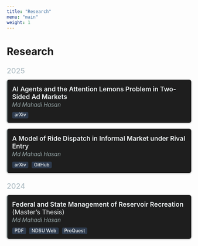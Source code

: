```yaml
---
title: "Research"
menu: "main"
weight: 1
---
```


<style>
/* Card container */
.research-card {
  border-left: 2px solid #7f8c8d;
  background: #1e1e1e;
  padding: 0.8rem;
  margin-bottom: 1rem;
  border-radius: 6px;
  box-shadow: 0 1px 4px rgba(0, 0, 0, 0.3);
  transition: background 0.3s ease;
}
.research-card:hover {
  background: #2a2a2a;
}

/* Year headings */
.research-year {
  color: #b0bec5;
  font-size: 1.25rem;
  margin-top: 1.5rem;
  margin-bottom: 0.75rem;
  font-weight: 500;
}

/* Paper title */
.research-title {
  color: #ecf0f1;
  font-size: 1.1rem;
  font-weight: 600;
  text-transform: none;
  margin: 0.15rem 0;
}
.research-title:hover {
  color: #ffffff;
}

/* Author line */
.research-author {
  font-style: italic;
  color: #95a5a6;
  margin-bottom: 0.6rem;
  font-size: 0.95rem;
}

/* Badges */
.badge {
  display: inline-block;
  padding: 0.2em 0.5em;
  font-size: 0.8rem;
  font-weight: 500;
  line-height: 1;
  border-radius: 0.25rem;
  text-decoration: none;
  margin-right: 0.3rem;
  background: #2e3b4e;
  color: #ecf0f1;
  transition: background 0.2s ease;
}
.badge:hover {
  background: #3f4e63;
}

/* Typing animation container */
.typing-intro {
  font-size: 1.15rem;
  color: #228B22; /* Deep forest green */
  margin-bottom: 1.5rem;
  font-family: 'Courier New', Courier, monospace; /* Typewriter font */
  font-weight: 500;
}
.typing-intro > span::after {
  content: '...';
  animation: dots 1s steps(3, end) infinite;
  margin-left: 4px;
  font-weight: bold;
  color: #228B22;
}

@keyframes dots {
  0%   { content: ''; }
  33%  { content: '.'; }
  66%  { content: '..'; }
  100% { content: '...'; }
}
</style>

# Research

<div class="typing-intro">
  <span id="typing-text"></span>
</div>

<script>
const texts = [
  "Industrial Organisation",
  "Environmental Economics",
  "Digital Markets",
  "Platform Competition",
  "Online Advertising",
  "Market Design"
];
let count = 0;
let index = 0;
let currentText = "";
let letter = "";
function type() {
  if (count === texts.length) count = 0;
  currentText = texts[count];
  letter = currentText.slice(0, ++index);

  document.getElementById("typing-text").textContent = letter;

  if (letter.length === currentText.length) {
    setTimeout(() => {
      index = 0;
      count++;
      setTimeout(type, 500);
    }, 1500);
  } else {
    setTimeout(type, 70);
  }
}
document.addEventListener("DOMContentLoaded", type);
</script>

<div class="research-year">2025</div>

<div class="research-card">
  <div class="research-title">AI Agents and the Attention Lemons Problem in Two-Sided Ad Markets</div>
  <div class="research-author">Md Mahadi Hasan</div>
  <a class="badge" href="https://arxiv.org/abs/2507.22435">arXiv</a>
</div>

<div class="research-card">
  <div class="research-title">A Model of Ride Dispatch in Informal Market under Rival Entry</div>
  <div class="research-author">Md Mahadi Hasan</div>
  <a class="badge" href="https://arxiv.org/abs/2505.20554">arXiv</a>
  <a class="badge" href="https://github.com/your-repo">GitHub</a>
</div>

<div class="research-year">2024</div>

<div class="research-card">
  <div class="research-title">Federal and State Management of Reservoir Recreation <span style="font-style:normal;font-weight:400;">(Master’s Thesis)</span></div>
  <div class="research-author">Md Mahadi Hasan</div>
  <a class="badge" href="/files/thesis.pdf">PDF</a>
  <a class="badge" href="https://library.ndsu.edu/ir/items/da172bce-9782-46ba-9ad3-0dde232a9fe1/full">NDSU Web</a>
  <a class="badge" href="https://www.proquest.com/openview/824fc761c6c67044ab49d92d7dc462b6/1?pq-origsite=gscholar&cbl=18750&diss=y">ProQuest</a>
</div>
